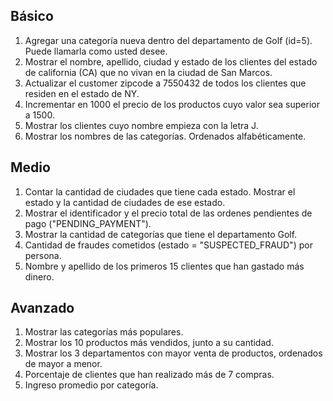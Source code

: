 ## Básico
1. Agregar una categoría nueva dentro del departamento de Golf (id=5). Puede llamarla como
usted desee.
2. Mostrar el nombre, apellido, ciudad y estado de los clientes del estado de california (CA) que
no vivan en la ciudad de San Marcos.
3. Actualizar el customer zipcode a 7550432 de todos los clientes que residen en el estado de NY.
4. Incrementar en 1000 el precio de los productos cuyo valor sea superior a 1500.
5. Mostrar los clientes cuyo nombre empieza con la letra J.
6. Mostrar los nombres de las categorías. Ordenados alfabéticamente.

## Medio
1. Contar la cantidad de ciudades que tiene cada estado. Mostrar el estado y la cantidad de
ciudades de ese estado.
2. Mostrar el identificador y el precio total de las ordenes pendientes de pago ("PENDING_PAYMENT").
3. Mostrar la cantidad de categorías que tiene el departamento Golf.
4. Cantidad de fraudes cometidos (estado = "SUSPECTED_FRAUD") por persona.
5. Nombre y apellido de los primeros 15 clientes que han gastado más dinero.

## Avanzado
1. Mostrar las categorías más populares.
2. Mostrar los 10 productos más vendidos, junto a su cantidad.
3. Mostrar los 3 departamentos con mayor venta de productos, ordenados de mayor a menor.
4. Porcentaje de clientes que han realizado más de 7 compras.
5. Ingreso promedio por categoría.
